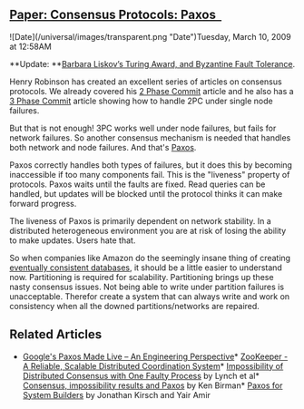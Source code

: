 ## [Paper: Consensus Protocols: Paxos  ](/blog/2009/3/10/paper-consensus-protocols-paxos.html)

<div class="journal-entry-tag journal-entry-tag-post-title"><span class="posted-on">![Date](/universal/images/transparent.png "Date")Tuesday, March 10, 2009 at 12:58AM</span></div>

<div class="body">

**Update: **[Barbara Liskov’s Turing Award, and Byzantine Fault Tolerance](http://hnr.dnsalias.net/wordpress/2009/03/barbara-liskovs-turing-award-and-byzantine-fault-tolerance/#).  

Henry Robinson has created an excellent series of articles on consensus protocols. We already covered his [2 Phase Commit](http://highscalability.com/paper-consensus-protocols-two-phase-commit) article and he also has a [3 Phase Commit](http://hnr.dnsalias.net/wordpress/?p=103) article showing how to handle 2PC under single node failures.  

But that is not enough! 3PC works well under node failures, but fails for network failures. So another consensus mechanism is needed that handles both network and node failures. And that's [Paxos](http://the-paper-trail.org/blog/?p=173).  

Paxos correctly handles both types of failures, but it does this by becoming inaccessible if too many components fail. This is the "liveness" property of protocols. Paxos waits until the faults are fixed. Read queries can be handled, but updates will be blocked until the protocol thinks it can make forward progress.  

The liveness of Paxos is primarily dependent on network stability. In a distributed heterogeneous environment you are at risk of losing the ability to make updates. Users hate that.

So when companies like Amazon do the seemingly insane thing of creating [eventually consistent databases](http://highscalability.com/scalability-perspectives-5-werner-vogels-amazon-technology-platform), it should be a little easier to understand now. Partitioning is required for scalability. Partitioning brings up these nasty consensus issues. Not being able to write under partition failures is unacceptable. Therefor create a system that can always write and work on consistency when all the downed partitions/networks are repaired. 

## Related Articles

*   [Google's Paxos Made Live – An Engineering Perspective](http://highscalability.com/googles-paxos-made-live-engineering-perspective)*   [ZooKeeper - A Reliable, Scalable Distributed Coordination System](http://highscalability.com/zookeeper-reliable-scalable-distributed-coordination-system)*   [Impossibility of Distributed Consensus with One Faulty Process](http://groups.csail.mit.edu/tds/papers/Lynch/pods83-flp.pdf) by Lynch et al*   [Consensus, impossibility results and Paxos](http://www.cs.cornell.edu/Courses/cs614/2007fa/Slides/FLP_and_Paxos.pdf) by Ken Birman*   [Paxos for System Builders](http://www.cnds.jhu.edu/pub/papers/cnds-2008-2.pdf) by Jonathan Kirsch and Yair Amir</div>
